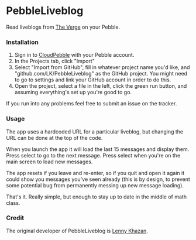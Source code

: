 # PebbleLiveblog

Read liveblogs from [The Verge](https://theverge.com) on your Pebble.

### Installation

1. Sign in to [CloudPebble](http://cloudpebble.com) with your Pebble account.
2. In the Projects tab, click "Import"
3. Select "Import from GitHub", fill in whatever project name you'd like, and "github.com/LK/PebbleLiveblog" as the GitHub project. You might need to go to settings and link your GitHub account in order to do this.
4. Open the project, select a file in the left, click the green run button, and assuming everything's set up you're good to go.

If you run into any problems feel free to submit an issue on the tracker.

### Usage

The app uses a hardcoded URL for a particular liveblog, but changing the URL can be done at the top of the code.

When you launch the app it will load the last 15 messages and display them. Press select to go to the next message. Press select when you're on the main screen to load new messages.

The app resets if you leave and re-enter, so if you quit and open it again it could show you messages you've seen already (this is by design, to prevent some potential bug from permanently messing up new message loading).

That's it. Really simple, but enough to stay up to date in the middle of math class.

### Credit
The original developer of PebbleLiveblog is [Lenny Khazan](https://github.com/LK).
